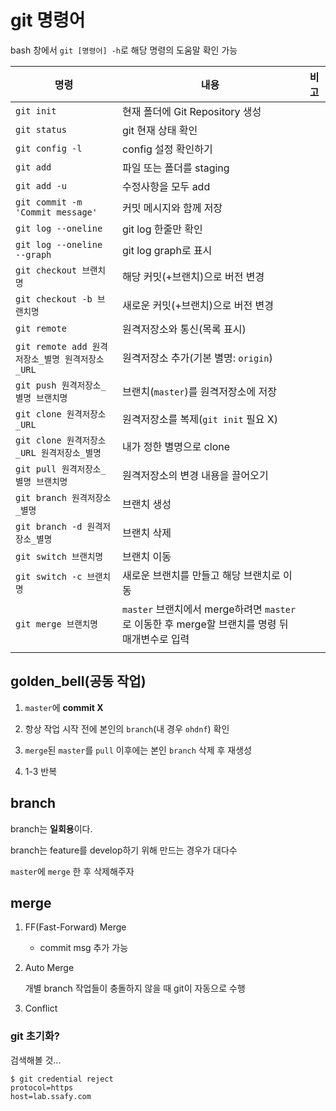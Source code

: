 # git 명령어

bash 창에서 `git [명령어] -h`로 해당 명령의 도움말 확인 가능

| 명령 | 내용 | 비고 |
| ---- | ---- | ---- |
| `git init` | 현재 폴더에 Git Repository 생성 |      |
| `git status` | git 현재 상태 확인 |      |
| `git config -l` | config 설정 확인하기 |      |
| `git add` | 파일 또는 폴더를 staging |      |
| `git add -u` | 수정사항을 모두 add |      |
| `git commit -m 'Commit message'` | 커밋 메시지와 함께 저장 |      |
| `git log --oneline` | git log 한줄만 확인 |      |
| `git log --oneline --graph` | git log graph로 표시 |      |
| `git checkout 브랜치명` | 해당 커밋(+브랜치)으로 버전 변경 |      |
| `git checkout -b 브랜치명` | 새로운 커밋(+브랜치)으로 버전 변경 |      |
| `git remote` | 원격저장소와 통신(목록 표시) |      |
| `git remote add 원격저장소_별명 원격저장소_URL` | 원격저장소 추가(기본 별명: `origin`)  |      |
| `git push 원격저장소_별명 브랜치명` | 브랜치(`master`)를 원격저장소에 저장 |      |
| `git clone 원격저장소_URL` | 원격저장소를 복제(`git init` 필요 X)   |      |
| `git clone 원격저장소_URL 원격저장소_별명` | 내가 정한 별명으로 clone |      |
| `git pull 원격저장소_별명 브랜치명` | 원격저장소의 변경 내용을 끌어오기 |      |
| `git branch 원격저장소_별명` | 브랜치 생성 |      |
| `git branch -d 원격저장소_별명` | 브랜치 삭제 |      |
| `git switch 브랜치명` | 브랜치 이동 |      |
| `git switch -c 브랜치명` | 새로운 브랜치를 만들고 해당 브랜치로 이동 |      |
| `git merge 브랜치명` | `master` 브랜치에서 merge하려면 `master`로 이동한 후 merge할 브랜치를 명령 뒤 매개변수로 입력 |      |
|  |  |      |



## golden_bell(공동 작업)

1. `master`에 **commit X**

2. 항상 작업 시작 전에 본인의 `branch`(내 경우 `ohdnf`) 확인

3. `merge`된 `master`를 `pull` 이후에는 본인 `branch` 삭제 후 재생성

4. 1-3 반복



## branch

branch는 **일회용**이다.

branch는 feature를 develop하기 위해 만드는 경우가 대다수

`master`에 `merge` 한 후 삭제해주자



## merge

1. FF(Fast-Forward) Merge

    - commit msg 추가 가능

2. Auto Merge

    개별 branch 작업들이 충돌하지 않을 때 git이 자동으로 수행

3. Conflict


### git 초기화?

검색해볼 것...

```shell
$ git credential reject
protocol=https
host=lab.ssafy.com


```

